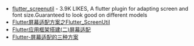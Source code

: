 - [flutter_screenutil](https://pub.dev/packages/flutter_screenutil) - 3.9K LIKES, A flutter plugin for adapting screen and font size.Guaranteed to look good on different models
- [Flutter屏幕适配方案之Flutter_ScreenUtil](https://toeii.github.io/2019/05/16/Flutter%E5%B1%8F%E5%B9%95%E9%80%82%E9%85%8D%E6%96%B9%E6%A1%88%E4%B9%8Bflutter_ScreenUtil/)
- [Flutter应用框架搭建(二)屏幕适配](https://juejin.cn/post/7041021257562718239)
- [Flutter-屏幕适配的三种方案](https://juejin.cn/post/7039868577658175524)
